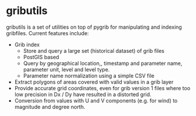 # gributils
gributils is a set of utilities on top of pygrib for manipulating and
indexing gribfiles. Current features include:

* Grib index
  * Store and query a large set (historical dataset) of grib files
  * PostGIS based
  * Query by geographical location,, timestamp and parameter name,
    parameter unit, level and level type.
  * Parameter name normalization using a simple CSV file
* Extract polygons of areas covered with valid values in a grib layer
* Provide accurate grid coordinates, even for grib version 1 files
  where too low precision in Dx / Dy have resulted in a distorted grid.
* Conversion from values with U and V components (e.g. for wind) to
  magnitude and degree north.

